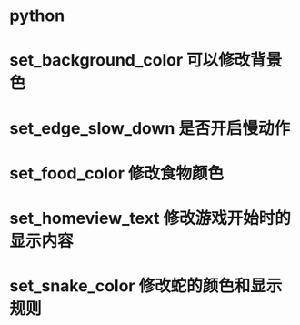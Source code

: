# python
# set_background_color 可以修改背景色
# set_edge_slow_down 是否开启慢动作
# set_food_color 修改食物颜色
# set_homeview_text 修改游戏开始时的显示内容
# set_snake_color 修改蛇的颜色和显示规则
